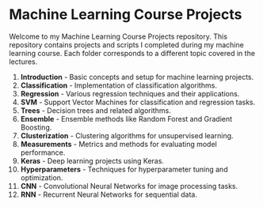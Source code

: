 # Machine Learning Course Projects

Welcome to my Machine Learning Course Projects repository. This repository contains projects and scripts I completed during my machine learning course. Each folder corresponds to a different topic covered in the lectures.

1. **Introduction** - Basic concepts and setup for machine learning projects.
2. **Classification** - Implementation of classification algorithms.
3. **Regression** - Various regression techniques and their applications.
4. **SVM** - Support Vector Machines for classification and regression tasks.
5. **Trees** - Decision trees and related algorithms.
6. **Ensemble** - Ensemble methods like Random Forest and Gradient Boosting.
7. **Clusterization** - Clustering algorithms for unsupervised learning.
8. **Measurements** - Metrics and methods for evaluating model performance.
9. **Keras** - Deep learning projects using Keras.
10. **Hyperparameters** - Techniques for hyperparameter tuning and optimization.
11. **CNN** - Convolutional Neural Networks for image processing tasks.
12. **RNN** - Recurrent Neural Networks for sequential data.
